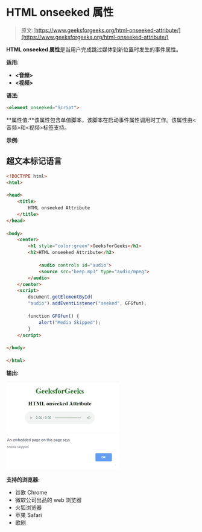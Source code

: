 # HTML onseeked 属性

> 原文:[https://www.geeksforgeeks.org/html-onseeked-attribute/](https://www.geeksforgeeks.org/html-onseeked-attribute/)

**HTML onseeked 属性**是当用户完成跳过媒体到新位置时发生的事件属性。

**适用:**

*   **<音频>**
*   **<视频>**

**语法:**

```html
<element onseeked="Script">
```

**属性值:**该属性包含单值脚本，该脚本在启动事件属性调用时工作。该属性由<音频>和<视频>标签支持。

**示例:**

## 超文本标记语言

```html
<!DOCTYPE html>
<html>

<head>
    <title>
        HTML onseeked Attribute
    </title>
</head>

<body>
    <center>
        <h1 style="color:green">GeeksforGeeks</h1>
        <h2>HTML onseeked Attribute</h2>

            <audio controls id="audio">
            <source src="beep.mp3" type="audio/mpeg">
        </audio>
    </center>
    <script>
        document.getElementById(
        "audio").addEventListener("seeked", GFGfun);

        function GFGfun() {
            alert("Media Skipped");
        }
    </script>

</body>

</html>
```

**输出:**

![](img/dc40417d89a89f278ba2051f812fdf83.png) ![](img/25fa5832287208917f04ed99cf7681ea.png)

**支持的浏览器:**

*   谷歌 Chrome
*   微软公司出品的 web 浏览器
*   火狐浏览器
*   苹果 Safari
*   歌剧